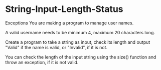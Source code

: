 # String-Input-Length-Status
Exceptions
You are making a program to manage user names.

A valid username needs to be minimum 4, maximum 20 characters long.

Create a program to take a string as input, check its length and output "Valid" if the name is valid, or "Invalid", if it is not.

You can check the length of the input string using the size() function and throw an exception, if it is not valid.

